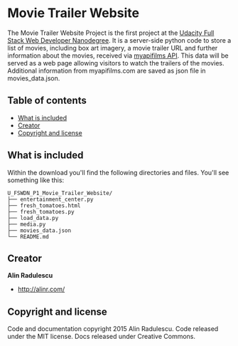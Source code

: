 # Movie Trailer Website

The Movie Trailer Website Project is the first project at the [Udacity Full Stack Web Developer Nanodegree](https://www.udacity.com/course/full-stack-web-developer-nanodegree--nd004).
It is a server-side python code to store a list of movies, including box art imagery, a movie trailer URL and further information about the movies, received via [myapifilms API](http://www.myapifilms.com).
This data will be served as a web page allowing visitors to watch the trailers of the movies.
Additional information from myapifilms.com are saved as json file in movies_data.json.

## Table of contents

- [What is included](#what-is-included)
- [Creator](#creator)
- [Copyright and license](#copyright-and-license)


## What is included

Within the download you'll find the following directories and files.
You'll see something like this:

```
U_FSWDN_P1_Movie_Trailer_Website/
├── entertainment_center.py
├── fresh_tomatoes.html
├── fresh_tomatoes.py
├── load_data.py
├── media.py
├── movies_data.json
└── README.md
```

## Creator

**Alin Radulescu**

- <http://alinr.com/>


## Copyright and license

Code and documentation copyright 2015 Alin Radulescu. Code released under the MIT license. Docs released under Creative Commons.